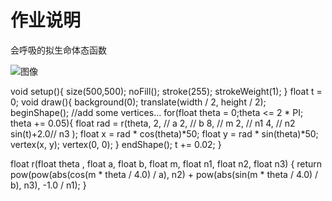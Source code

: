 # 作业说明

会呼吸的拟生命体态函数



![图像](/Users/yixinxia/Downloads/图像.GIF)









void setup(){
  size(500,500);
  noFill();
  stroke(255);
  strokeWeight(1);
}
float t = 0;
void draw(){
  background(0);
  translate(width / 2, height / 2);
  beginShape();
  //add some vertices...
  for(float theta = 0;theta <= 2 * PI; theta += 0.05){
    float rad = r(theta,
    2, // a
    2, // b
    8, // m
    2, // n1
    4, // n2
    sin(t)+2.0// n3
    );
    float x = rad * cos(theta)*50;
    float y = rad * sin(theta)*50;
    vertex(x, y);
    vertex(0, 0);
  }
  endShape();
t += 0.02;
}

float r(float theta , float a, float b, float m, float n1, float n2, float n3)
{
  return pow(pow(abs(cos(m * theta / 4.0) / a), n2) + 
  pow(abs(sin(m * theta / 4.0) / b), n3), -1.0 / n1);
}